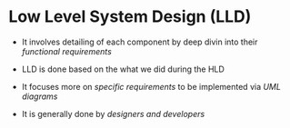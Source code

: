 # Low Level System Design (LLD)

- It involves detailing of each component by deep divin into their *functional*
*requirements*

- LLD is done based on the what we did during the HLD

- It focuses more on *specific requirements* to be implemented via *UML diagrams*

- It is generally done by *designers and developers*
